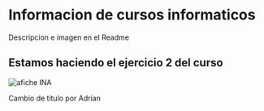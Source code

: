 # Informacion de cursos informaticos

Descripcion e imagen en el Readme
## Estamos haciendo el ejercicio 2 del curso
![afiche INA](Imagenes/AFICHECERTIFICACION2.jpg)

Cambio de titulo por Adrian
